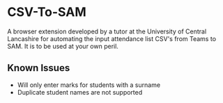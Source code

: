 # CSV-To-SAM
A browser extension developed by a tutor at the University of Central Lancashire for automating the input attendance list CSV's from Teams to SAM. It is to be used at your own peril.

## Known Issues
* Will only enter marks for students with a surname
* Duplicate student names are not supported